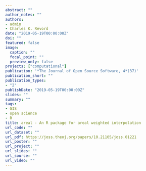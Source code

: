```yaml
---
abstract: ""
author_notes: ""
authors:
- admin
- Charles K. Revord
date: "2019-05-19T00:00:00Z"
doi: ""
featured: false
image:
  caption: ""
  focal_point: ""
  preview_only: false
projects: ["computational"]
publication: '*The Journal of Open Source Software, 4*(37)'
publication_short: ""
publication_types:
- "2"
publishDate: "2019-05-19T00:00:00Z"
slides: ""
summary: ""
tags:
- GIS
- open science
- R
title: areal - An R package for areal weighted interpolation
url_code: ""
url_dataset: ""
url_pdf: https://joss.theoj.org/papers/10.21105/joss.01221
url_poster: ""
url_project: ""
url_slides: ""
url_source: ""
url_video: ""
---
```

